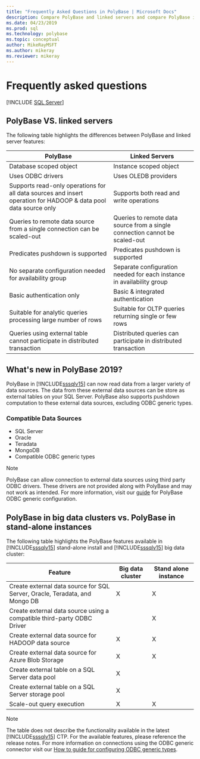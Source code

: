 ```yaml
---
title: "Frequently Asked Questions in PolyBase | Microsoft Docs"
description: Compare PolyBase and linked servers and compare PolyBase in big data clusters and PolyBase in stand-alone instances. Find out what's new in PolyBase 2019.
ms.date: 04/23/2019
ms.prod: sql
ms.technology: polybase
ms.topic: conceptual
author: MikeRayMSFT
ms.author: mikeray
ms.reviewer: mikeray
---
```


# Frequently asked questions

 [!INCLUDE [SQL Server](../../includes/applies-to-version/sqlserver.md)]

## PolyBase VS. linked servers
The following table highlights the differences between PolyBase and linked server features:

|PolyBase | Linked Servers|
|--------------------------|--------------------------|  
|Database scoped object|Instance scoped object|
|Uses ODBC drivers|Uses OLEDB providers|
|Supports read-only operations for all data sources and insert operation for HADOOP & data pool data source only|Supports both read and write operations|
|Queries to remote data source from a single connection can be scaled-out |Queries to remote data source from a single connection cannot be scaled-out|
|Predicates pushdown is supported|Predicates pushdown is supported|
|No separate configuration needed for availability group|Separate configuration needed for each instance in availability group|
|Basic authentication only|Basic & integrated authentication|
|Suitable for analytic queries processing large number of rows|Suitable for OLTP queries returning single or few rows|
|Queries using external table cannot participate in distributed transaction|Distributed queries can participate in distributed transaction|

## What's new in PolyBase 2019? 

PolyBase in [!INCLUDE[sssqlv15](../../includes/sssqlv15-md.md)] can now read data from a larger variety of data sources. The data from these external data sources can be store as external tables on your SQL Server. PolyBase also supports pushdown computation to these external data sources, excluding ODBC generic types.

### Compatible Data Sources

- SQL Server
- Oracle
- Teradata
- MongoDB
- Compatible ODBC generic types
  
> [!NOTE]
> PolyBase can allow connection to external data sources using third party ODBC drivers. These drivers are not provided along with PolyBase and may not work as intended. For more information, visit our [guide](../../relational-databases/polybase/polybase-configure-odbc-generic.md) for PolyBase ODBC generic configuration.  

## PolyBase in big data clusters vs. PolyBase in stand-alone instances

The following table highlights the PolyBase features available in [!INCLUDE[sssqlv15](../../includes/sssqlv15-md.md)] stand-alone install and [!INCLUDE[sssqlv15](../../includes/sssqlv15-md.md)] big data cluster:

|Feature |Big data cluster|Stand alone instance|
|--------------------------|--------------------------|---------|   
|Create external data source for SQL Server, Oracle, Teradata, and Mongo DB |X|X |
|Create external data source using a compatible third-party ODBC Driver | | X|
|Create external data source for HADOOP data source | X| X|
|Create external data source for Azure Blob Storage | X| X|
|Create external table on a SQL Server data pool | X| |
|Create external table on a SQL Server storage pool | X| |
|Scale-out query execution | X| X|

> [!NOTE]
>The table does not describe the functionality available in the latest [!INCLUDE[sssqlv15](../../includes/sssqlv15-md.md)] CTP. For the available features, please reference the release notes. For more information on connections using the ODBC generic connector visit our [How to guide for configuring ODBC generic types](polybase-configure-odbc-generic.md).